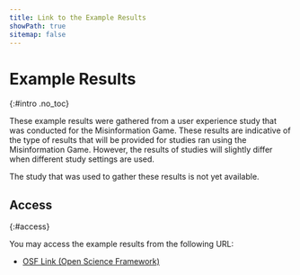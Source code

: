 ```yaml
---
title: Link to the Example Results
showPath: true
sitemap: false
---
```


# Example Results
{:#intro .no_toc}

These example results were gathered from a user experience study that was conducted
for the Misinformation Game. These results are indicative of the type of results
that will be provided for studies ran using the Misinformation Game. However,
the results of studies will slightly differ when different study settings are used.

The study that was used to gather these results is not yet available.

## Access
{:#access}

You may access the example results from the following URL:

- [OSF Link (Open Science Framework)](https://osf.io/uqb7c)
